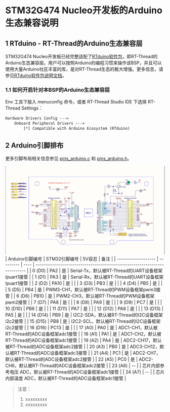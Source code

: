 # STM32G474 Nucleo开发板的Arduino生态兼容说明

## 1 RTduino - RT-Thread的Arduino生态兼容层

STM32G474 Nucleo开发板已经完整适配了[RTduino软件包](https://github.com/RTduino/RTduino)，即RT-Thread的Arduino生态兼容层。用户可以按照Arduino的编程习惯来操作该BSP，并且可以使用大量Arduino社区丰富的库，是对RT-Thread生态的极大增强。更多信息，请参见[RTduino软件包说明文档](https://github.com/RTduino/RTduino)。

### 1.1 如何开启针对本BSP的Arduino生态兼容层

Env 工具下敲入 menuconfig 命令，或者 RT-Thread Studio IDE 下选择 RT-Thread Settings：

```Kconfig
Hardware Drivers Config --->
    Onboard Peripheral Drivers --->
        [*] Compatible with Arduino Ecosystem (RTduino)
```

## 2 Arduino引脚排布

更多引脚布局相关信息参见 [pins_arduino.c](pins_arduino.c) 和 [pins_arduino.h](pins_arduino.h)。

![stm32g474-nucleo-pinout.jpg](./stm32g474-nucleo-pinout.jpg)
| Arduino引脚编号  | STM32引脚编号 | 5V容忍 | 备注  |
| ------------------- | --------- | ---- | ------------------------------------------------------------------------- |
| 0 (D0) | PA2 | 是 | Serial-Tx，默认被RT-Thread的UART设备框架lpuart1接管 |
| 1 (D1) | PA3 | 是 | Serial-Rx，默认被RT-Thread的UART设备框架lpuart1接管 |
| 2 (D2) | PA10 | 是 |  |
| 3 (D3) | PB3 | 是 |  |
| 4 (D4) | PB5 | 是 |  |
| 5 (D5) | PB4 | 是 | PWM3-CH1，默认被RT-Thread的PWM设备框架pwm3接管 |
| 6 (D6) | PB10 | 是 | PWM2-CH3，默认被RT-Thread的PWM设备框架pwm2接管 |
| 7 (D7) | PA8 | 是 |  |
| 8 (D8) | PA9 | 是 |  |
| 9 (D9) | PC7 | 是 |  |
| 10 (D10) | PB6 | 是 |  |
| 11 (D11) | PA7 | 是 |  |
| 12 (D12) | PA6 | 是 |  |
| 13 (D13) | PA5 | 是 |  |
| 14 (D14) | PB9 | 是 | I2C2-SDA，默认被RT-Thread的I2C设备框架i2c2接管 |
| 15 (D15) | PB8 | 是 | I2C2-SCL，默认被RT-Thread的I2C设备框架i2c2接管 |
| 16 (D16) | PC13 | 是 |  |
| 17 (A0) | PA0 | 是 | ADC1-CH1，默认被RT-Thread的ADC设备框架adc1接管 |
| 18 (A1) | PA1 | 是 | ADC1-CH2，默认被RT-Thread的ADC设备框架adc1接管 |
| 19 (A2) | PA4 | 是 | ADC2-CH17，默认被RT-Thread的ADC设备框架adc2接管 |
| 20 (A3) | PB0 | 是 | ADC3-CH12，默认被RT-Thread的ADC设备框架adc3接管 |
| 21 (A4) | PC1 | 是 | ADC2-CH7，默认被RT-Thread的ADC设备框架adc2接管 |
| 22 (A5) | PC0 | 是 | ADC2-CH6，默认被RT-Thread的ADC设备框架adc2接管 |
| 23 (A6) | -- |  | 芯片内部参考电压 ADC，默认被RT-Thread的ADC设备框架adc1接管 |
| 24 (A7) | -- |  | 芯片内部温度 ADC，默认被RT-Thread的ADC设备框架adc1接管 |

> 注意：
>
> 1. xxxxxxxxx
> 2. xxxxxxxxx
